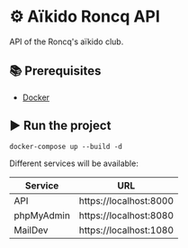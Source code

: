 
# ⚙ Aïkido Roncq API

API of the Roncq's aïkido club.

## 📚 Prerequisites

- [Docker](https://docs.docker.com/get-docker/)

## ▶ Run the project

```
docker-compose up --build -d
```

Different services will be available:

| Service    | URL                    |
| ---------- | ---------------------- |
| API        | https://localhost:8000 |
| phpMyAdmin | https://localhost:8080 |
| MailDev    | https://localhost:1080 |
